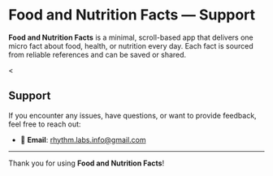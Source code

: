 # Food and Nutrition Facts — Support

**Food and Nutrition Facts** is a minimal, scroll-based app that delivers one micro fact about food, health, or nutrition every day. Each fact is sourced from reliable references and can be saved or shared.

<
##  Support

If you encounter any issues, have questions, or want to provide feedback, feel free to reach out:

- 📧 **Email**: [rhythm.labs.info@gmail.com](mailto:rhythm.labs.info@gmail.com)

---
Thank you for using **Food and Nutrition Facts**!
